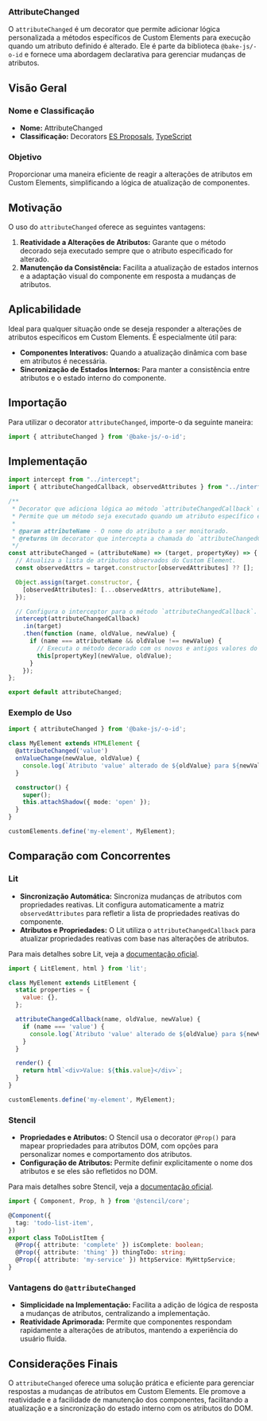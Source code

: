 ### AttributeChanged

O `attributeChanged` é um decorator que permite adicionar lógica personalizada a métodos específicos de Custom Elements para execução quando um atributo definido é alterado. Ele é parte da biblioteca `@bake-js/-o-id` e fornece uma abordagem declarativa para gerenciar mudanças de atributos.

## Visão Geral

### Nome e Classificação

- **Nome:** AttributeChanged
- **Classificação:** Decorators [ES Proposals](https://www.proposals.es/proposals/Decorators), [TypeScript](https://www.typescriptlang.org/docs/handbook/decorators.html)

### Objetivo

Proporcionar uma maneira eficiente de reagir a alterações de atributos em Custom Elements, simplificando a lógica de atualização de componentes.

## Motivação

O uso do `attributeChanged` oferece as seguintes vantagens:

1. **Reatividade a Alterações de Atributos:** Garante que o método decorado seja executado sempre que o atributo especificado for alterado.
2. **Manutenção da Consistência:** Facilita a atualização de estados internos e a adaptação visual do componente em resposta a mudanças de atributos.

## Aplicabilidade

Ideal para qualquer situação onde se deseja responder a alterações de atributos específicos em Custom Elements. É especialmente útil para:

- **Componentes Interativos:** Quando a atualização dinâmica com base em atributos é necessária.
- **Sincronização de Estados Internos:** Para manter a consistência entre atributos e o estado interno do componente.

## Importação

Para utilizar o decorator `attributeChanged`, importe-o da seguinte maneira:

```javascript
import { attributeChanged } from '@bake-js/-o-id';
```

## Implementação

```javascript
import intercept from "../intercept";
import { attributeChangedCallback, observedAttributes } from "../interfaces";

/**
 * Decorator que adiciona lógica ao método `attributeChangedCallback` de um Custom Element.
 * Permite que um método seja executado quando um atributo específico é alterado.
 *
 * @param attributeName - O nome do atributo a ser monitorado.
 * @returns Um decorator que intercepta a chamada do `attributeChangedCallback`.
 */
const attributeChanged = (attributeName) => (target, propertyKey) => {
  // Atualiza a lista de atributos observados do Custom Element.
  const observedAttrs = target.constructor[observedAttributes] ?? [];

  Object.assign(target.constructor, {
    [observedAttributes]: [...observedAttrs, attributeName],
  });

  // Configura o interceptor para o método `attributeChangedCallback`.
  intercept(attributeChangedCallback)
    .in(target)
    .then(function (name, oldValue, newValue) {
      if (name === attributeName && oldValue !== newValue) {
        // Executa o método decorado com os novos e antigos valores do atributo.
        this[propertyKey](newValue, oldValue);
      }
    });
};

export default attributeChanged;
```

### Exemplo de Uso

```typescript
import { attributeChanged } from '@bake-js/-o-id';

class MyElement extends HTMLElement {
  @attributeChanged('value')
  onValueChange(newValue, oldValue) {
    console.log(`Atributo 'value' alterado de ${oldValue} para ${newValue}`);
  }

  constructor() {
    super();
    this.attachShadow({ mode: 'open' });
  }
}

customElements.define('my-element', MyElement);
```

## Comparação com Concorrentes

### Lit

- **Sincronização Automática:** Sincroniza mudanças de atributos com propriedades reativas. Lit configura automaticamente a matriz `observedAttributes` para refletir a lista de propriedades reativas do componente.
- **Atributos e Propriedades:** O Lit utiliza o `attributeChangedCallback` para atualizar propriedades reativas com base nas alterações de atributos.

Para mais detalhes sobre Lit, veja a [documentação oficial](https://lit.dev/docs/components/lifecycle/#attributechangedcallback).

```javascript
import { LitElement, html } from 'lit';

class MyElement extends LitElement {
  static properties = {
    value: {},
  };

  attributeChangedCallback(name, oldValue, newValue) {
    if (name === 'value') {
      console.log(`Atributo 'value' alterado de ${oldValue} para ${newValue}`);
    }
  }

  render() {
    return html`<div>Value: ${this.value}</div>`;
  }
}

customElements.define('my-element', MyElement);
```

### Stencil

- **Propriedades e Atributos:** O Stencil usa o decorator `@Prop()` para mapear propriedades para atributos DOM, com opções para personalizar nomes e comportamento dos atributos.
- **Configuração de Atributos:** Permite definir explicitamente o nome dos atributos e se eles são refletidos no DOM.

Para mais detalhes sobre Stencil, veja a [documentação oficial](https://stenciljs.com/docs/props).

```typescript
import { Component, Prop, h } from '@stencil/core';

@Component({
  tag: 'todo-list-item',
})
export class ToDoListItem {
  @Prop({ attribute: 'complete' }) isComplete: boolean;
  @Prop({ attribute: 'thing' }) thingToDo: string;
  @Prop({ attribute: 'my-service' }) httpService: MyHttpService;
}
```

### Vantagens do `@attributeChanged`

- **Simplicidade na Implementação:** Facilita a adição de lógica de resposta a mudanças de atributos, centralizando a implementação.
- **Reatividade Aprimorada:** Permite que componentes respondam rapidamente a alterações de atributos, mantendo a experiência do usuário fluida.

## Considerações Finais

O `attributeChanged` oferece uma solução prática e eficiente para gerenciar respostas a mudanças de atributos em Custom Elements. Ele promove a reatividade e a facilidade de manutenção dos componentes, facilitando a atualização e a sincronização do estado interno com os atributos do DOM.
